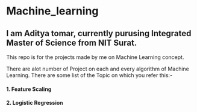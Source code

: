 # Machine_learning

## I am Aditya tomar, currently purusing Integrated Master of Science from NIT Surat.
This repo is for the projects made by me on Machine Learning concept.

There are alot number of Project on each and every algorithm of Machine Learning.
There are some list of the Topic on which you refer this:-
#### 1. Feature Scaling
#### 2. Logistic Regression
